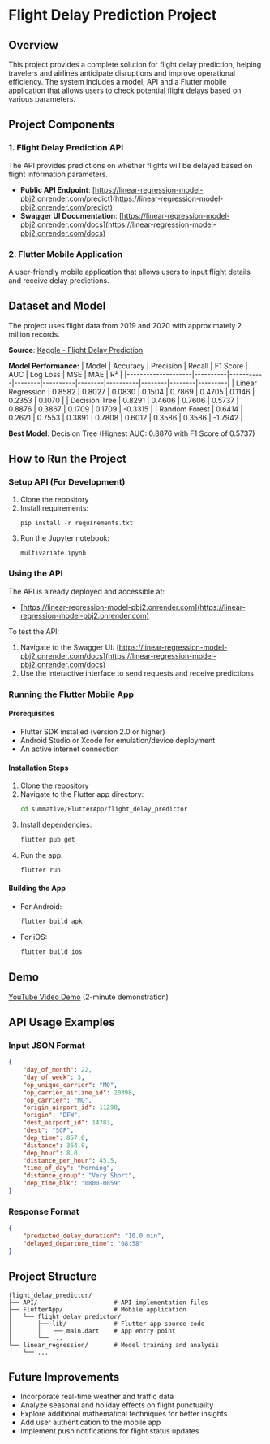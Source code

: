 # Flight Delay Prediction Project

## Overview
This project provides a complete solution for flight delay prediction, helping travelers and airlines anticipate disruptions and improve operational efficiency. The system includes a model, API and a Flutter mobile application that allows users to check potential flight delays based on various parameters.

## Project Components

### 1. Flight Delay Prediction API
The API provides predictions on whether flights will be delayed based on flight information parameters.

- **Public API Endpoint**: [https://linear-regression-model-pbj2.onrender.com/predict](https://linear-regression-model-pbj2.onrender.com/predict)
- **Swagger UI Documentation**: [https://linear-regression-model-pbj2.onrender.com/docs](https://linear-regression-model-pbj2.onrender.com/docs)

### 2. Flutter Mobile Application
A user-friendly mobile application that allows users to input flight details and receive delay predictions.

## Dataset and Model

The project uses flight data from 2019 and 2020 with approximately 2 million records.

**Source**: [Kaggle - Flight Delay Prediction](https://www.kaggle.com/datasets/divyansh22/flight-delay-prediction)

**Model Performance:**
| Model              | Accuracy | Precision | Recall | F1 Score | AUC    | Log Loss | MSE    | MAE    | R²      |
|--------------------|----------|-----------|--------|----------|--------|----------|--------|--------|---------|
| Linear Regression  | 0.8582   | 0.8027    | 0.0830 | 0.1504   | 0.7869 | 0.4705   | 0.1146 | 0.2353 | 0.1070  |
| Decision Tree      | 0.8291   | 0.4606    | 0.7606 | 0.5737   | 0.8876 | 0.3867   | 0.1709 | 0.1709 | -0.3315 |
| Random Forest      | 0.6414   | 0.2621    | 0.7553 | 0.3891   | 0.7808 | 0.6012   | 0.3586 | 0.3586 | -1.7942 |

**Best Model**: Decision Tree (Highest AUC: 0.8876 with F1 Score of 0.5737)

## How to Run the Project

### Setup API (For Development)
1. Clone the repository
2. Install requirements:
   ```
   pip install -r requirements.txt
   ```
3. Run the Jupyter notebook:
   ```
   multivariate.ipynb
   ```

### Using the API
The API is already deployed and accessible at:
- [https://linear-regression-model-pbj2.onrender.com](https://linear-regression-model-pbj2.onrender.com)

To test the API:
1. Navigate to the Swagger UI: [https://linear-regression-model-pbj2.onrender.com/docs](https://linear-regression-model-pbj2.onrender.com/docs)
2. Use the interactive interface to send requests and receive predictions

### Running the Flutter Mobile App

#### Prerequisites
- Flutter SDK installed (version 2.0 or higher)
- Android Studio or Xcode for emulation/device deployment
- An active internet connection

#### Installation Steps
1. Clone the repository
2. Navigate to the Flutter app directory:
   ```bash
   cd summative/FlutterApp/flight_delay_predictor
   ```
3. Install dependencies:
   ```bash
   flutter pub get
   ```
4. Run the app:
   ```bash
   flutter run
   ```

#### Building the App
- For Android:
  ```bash
  flutter build apk
  ```
- For iOS:
  ```bash
  flutter build ios
  ```

## Demo
[YouTube Video Demo](https://www.youtube.com/your_demo_link_here) (2-minute demonstration)

## API Usage Examples

### Input JSON Format
```json
{
    "day_of_month": 22,
    "day_of_week": 3,
    "op_unique_carrier": "MQ",
    "op_carrier_airline_id": 20398,
    "op_carrier": "MQ",
    "origin_airport_id": 11298,
    "origin": "DFW",
    "dest_airport_id": 14783,
    "dest": "SGF",
    "dep_time": 857.0,
    "distance": 364.0,
    "dep_hour": 8.0,
    "distance_per_hour": 45.5,
    "time_of_day": "Morning",
    "distance_group": "Very Short",
    "dep_time_blk": "0800-0859"
}
```

### Response Format
```json
{
    "predicted_delay_duration": "10.0 min",
    "delayed_departure_time": "08:58"
}
```

## Project Structure
```
flight_delay_predictor/
├── API/                     # API implementation files
├── FlutterApp/              # Mobile application
│   └── flight_delay_predictor/
│       ├── lib/             # Flutter app source code
│       │   └── main.dart    # App entry point
│       └── ...
└── linear_regression/       # Model training and analysis
    └── ...
```

## Future Improvements
- Incorporate real-time weather and traffic data
- Analyze seasonal and holiday effects on flight punctuality
- Explore additional mathematical techniques for better insights
- Add user authentication to the mobile app
- Implement push notifications for flight status updates
